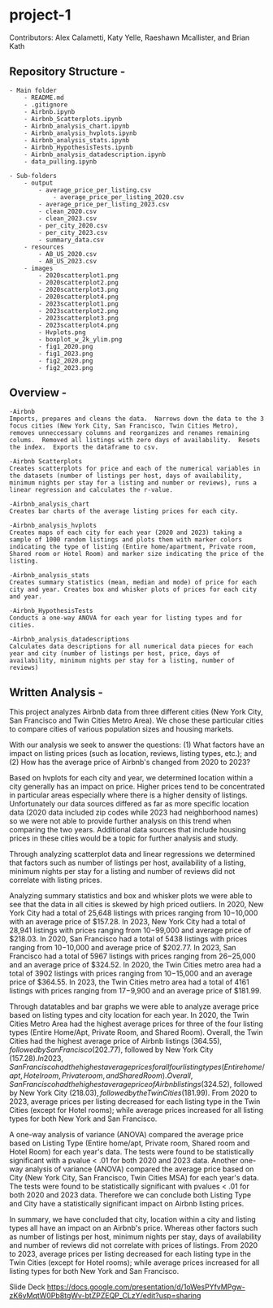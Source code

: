 # project-1

Contributors: Alex Calametti, Katy Yelle, Raeshawn Mcallister, and Brian Kath

## Repository Structure - 

	- Main folder
		- README.md
		- .gitignore
		- Airbnb.ipynb
		- Airbnb_Scatterplots.ipynb
		- Airbnb_analysis_chart.ipynb
		- Airbnb_analysis_hvplots.ipynb
		- Airbnb_analysis_stats.ipynb
		- Airbnb_HypothesisTests.ipynb
		- Airbnb_analysis_datadescription.ipynb
  		- data_pulling.ipynb

	- Sub-folders
		- output
  			- average_price_per_listing.csv
     			- average_price_per_listing_2020.csv
			- average_price_per_listing_2023.csv
			- clean_2020.csv
			- clean_2023.csv
   			- per_city_2020.csv
			- per_city_2023.csv
   			- summary_data.csv
		- resources
			- AB_US_2020.csv
			- AB_US_2023.csv
		- images
			- 2020scatterplot1.png
			- 2020scatterplot2.png
			- 2020scatterplot3.png
			- 2020scatterplot4.png
			- 2023scatterplot1.png
			- 2023scatterplot2.png
			- 2023scatterplot3.png
			- 2023scatterplot4.png
			- Hvplots.png
   			- boxplot_w_2k_ylim.png
			- fig1_2020.png
			- fig1_2023.png
			- fig2_2020.png
			- fig2_2023.png

## Overview - 
	-Airbnb
	Imports, prepares and cleans the data.  Narrows down the data to the 3 focus cities (New York City, San Francisco, Twin Cities Metro), removes unneccessary columns and reorganizes and renames remaining colums.  Removed all listings with zero days of availability.  Resets the index.  Exports the dataframe to csv. 

	-Airbnb Scatterplots
	Creates scatterplots for price and each of the numerical variables in the datasets (number of listings per host, days of availability, minimum nights per stay for a listing and number or reviews), runs a linear regression and calculates the r-value. 

	-Airbnb_analysis_chart
	Creates bar charts of the average listing prices for each city. 

	-Airbnb_analysis_hvplots
	Creates maps of each city for each year (2020 and 2023) taking a sample of 1000 random listings and plots them with marker colors indicating the type of listing (Entire home/apartment, Private room, Shared room or Hotel Room) and marker size indicating the price of the listing. 

	-Airbnb_analysis_stats
	Creates summary statistics (mean, median and mode) of price for each city and year. Creates box and whisker plots of prices for each city and year. 

	-Airbnb_HypothesisTests
	Conducts a one-way ANOVA for each year for listing types and for cities. 

	-Airbnb_analysis_datadescriptions
	Calculates data descriptions for all numerical data pieces for each year and city (number of listings per host, price, days of availability, minimum nights per stay for a listing, number of reviews)

## Written Analysis -
This project analyzes Airbnb data from three different cities (New York City, San Francisco and Twin Cities Metro Area).  We chose these particular cities to compare cities of various population sizes and housing markets. 

With our analysis we seek to answer the questions: (1) What factors have an impact on listing prices (such as location, reviews, listing types, etc.); and (2) How has the average price of Airbnb's changed from 2020 to 2023?

Based on hvplots for each city and year, we determined location within a city generally has an impact on price.  Higher prices tend to be concentrated in particular areas especially where there is a higher density of listings. Unfortunately our data sources differed as far as more specific location data (2020 data included zip codes while 2023 had neighborhood names) so we were not able to provide further analysis on this trend when comparing the two years. Additional data sources that include housing prices in these cities would be a topic for further analysis and study.

Through analyzing scatterplot data and linear regressions we determined that factors such as number of listings per host, availability of a listing, minimum nights per stay for a listing and number of reviews did not correlate with listing prices. 

Analyzing summary statistics and box and whisker plots we were able to see that the data in all cities is skewed by high priced outliers.  In 2020, New York City had a total of 25,648 listings with prices ranging from $10-$10,000 with an average price of $157.28. In 2023, New York City had a total of 28,941 listings with prices ranging from $10-$99,000 and average price of $218.03. In 2020, San Francisco had a total of 5438 listings with prices ranging from $10-$10,000 and average price of $202.77.  In 2023, San Francisco had a total of 5967 listings with prices ranging from $26-$25,000 and an average price of $324.52.  In 2020, the Twin Cities metro area had a total of 3902 listings with prices ranging from $10-$15,000 and an average price of $364.55.  In 2023, the Twin Cities metro area had a total of 4161 listings with prices ranging from $17-$9,900 and an average price of $181.99. 

Through datatables and bar graphs we were able to analyze average price based on listing types and city location for each year.  In 2020, the Twin Cities Metro Area had the highest average prices for three of the four listing types (Entire Home/Apt, Private Room, and Shared Room). Overall, the Twin Cities had the highest average price of Airbnb listings ($364.55), followed by San Francisco ($202.77), followed by New York City ($157.28). In 2023, San Francisco had the highest average prices for all four listing types (Entire home/apt, Hotel room, Private room, and Shared Room).  Overall, San Francisco had the highest average price of Airbnb listings ($324.52), followed by New York City ($218.03), followed by the Twin Cities ($181.99). From 2020 to 2023, average prices per listing decreased for each listing type in the Twin Cities (except for Hotel rooms); while average prices increased for all listing types for both New York and San Francisco.

A one-way analysis of variance (ANOVA) compared the average price based on Listing Type (Entire home/apt, Private room, Shared room and Hotel Room) for each year's data.  The tests were found to be statistically significant with a pvalue < .01 for both 2020 and 2023 data. Another one-way analysis of variance (ANOVA) compared the average price based on City (New York City, San Francisco, Twin Cities MSA) for each year's data.  The tests were found to be statistically significant with pvalues < .01 for both 2020 and 2023 data. Therefore we can conclude both Listing Type and City have a statistically significant impact on Airbnb listing prices. 

In summary, we have concluded that city, location within a city and listing types all have an impact on an Airbnb's price.  Whereas other factors such as number of listings per host, minimum nights per stay, days of availability and number of reviews did not correlate with prices of listings.  From 2020 to 2023, average prices per listing decreased for each listing type in the Twin Cities (except for Hotel rooms); while average prices increased for all listing types for both New York and San Francisco.

Slide Deck
https://docs.google.com/presentation/d/1oWesPYfvMPgw-zK6yMqtW0Pb8tgWv-btZPZEQP_CLzY/edit?usp=sharing
